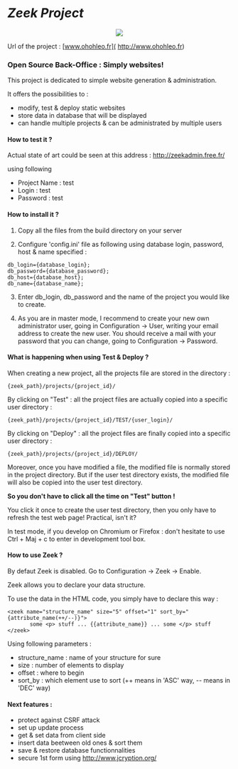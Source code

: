 # *Zeek Project*

<p align="center">
    <a href="http://www.ohohleo.fr">
       <img src="http://www.ohohleo.fr/img/complain.png">
    </a>
</p>

Url of the project : [www.ohohleo.fr]( http://www.ohohleo.fr)

### Open Source Back-Office : Simply websites!

This project is dedicated to simple website generation & administration.

It offers the possibilities to :
- modify, test & deploy static websites
- store data in database that will be displayed
- can handle multiple projects & can be administrated by multiple users

#### How to test it ?

Actual state of art could be seen at this address : http://zeekadmin.free.fr/

using following

 - Project Name : test
 - Login : test
 - Password : test

#### How to install it ?

1. Copy all the files from the build directory on your server

2. Configure 'config.ini' file as following using database login,
password, host & name specified :

```
db_login={database_login};
db_password={database_password};
db_host={database_host};
db_name={database_name};
```

3. Enter db_login, db_password and the name of the project you would
like to create.

4. As you are in master mode, I recommend to create your new own
administrator user, going in Configuration -> User, writing your email
address to create the new user. You should receive a mail with your
password that you can change, going to Configuration -> Password.

#### What is happening when using Test & Deploy ?

When creating a new project, all the projects file are stored in the directory :

    {zeek_path}/projects/{project_id}/

By clicking on "Test" : all the project files are actually copied
into a specific user directory :

    {zeek_path}/projects/{project_id}/TEST/{user_login}/

By clicking on "Deploy" : all the project files are finally copied
into a specific user directory :

    {zeek_path}/projects/{project_id}/DEPLOY/

Moreover, once you have modified a file, the modified file is normally
stored in the project directory. But if the user test directory exists,
the modified file will also be copied into the user test directory.

**So you don't have to click all the time on "Test" button !**

You click it once to create the user test directory, then you only have to
refresh the test web page! Practical, isn't it?

In test mode, if you develop on Chromium or Firefox : don't hesitate to
use Ctrl + Maj + c to enter in development tool box.

#### How to use Zeek ?

By defaut Zeek is disabled. Go to Configuration -> Zeek -> Enable.

Zeek allows you to declare your data structure.

To use the data in the HTML code, you simply have to declare this way :

```
<zeek name="structure_name" size="5" offset="1" sort_by="{attribute_name(++/--)}">
       some <p> stuff ... {{attribute_name}} ... some </p> stuff
</zeek>
```
Using following parameters :
 - structure_name : name of your structure for sure
 - size : number of elements to display
 - offset : where to begin
 - sort_by : which element use to sort (++ means in 'ASC' way, -- means in 'DEC' way)

#### Next features :
 - protect against CSRF attack
 - set up update process
 - get & set data from client side
 - insert data beetween old ones & sort them
 - save & restore database functionnalities
 - secure 1st form using http://www.jcryption.org/
